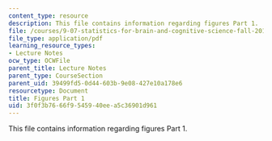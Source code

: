 ```yaml
---
content_type: resource
description: This file contains information regarding figures Part 1.
file: /courses/9-07-statistics-for-brain-and-cognitive-science-fall-2016/3f0f3b7666f9545940eea5c36901d961_MIT9_07F16_lec4_Figures1.pdf
file_type: application/pdf
learning_resource_types:
- Lecture Notes
ocw_type: OCWFile
parent_title: Lecture Notes
parent_type: CourseSection
parent_uid: 39499fd5-0d44-603b-9e08-427e10a178e6
resourcetype: Document
title: Figures Part 1
uid: 3f0f3b76-66f9-5459-40ee-a5c36901d961
---
```

This file contains information regarding figures Part 1.

